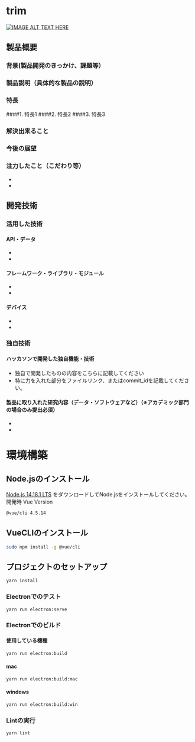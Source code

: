 # trim

[![IMAGE ALT TEXT HERE](https://jphacks.com/wp-content/uploads/2021/07/JPHACKS2021_ogp.jpg)](https://www.youtube.com/watch?v=LUPQFB4QyVo)

## 製品概要
### 背景(製品開発のきっかけ、課題等）
### 製品説明（具体的な製品の説明）
### 特長
####1. 特長1
####2. 特長2
####3. 特長3

### 解決出来ること
### 今後の展望
### 注力したこと（こだわり等）
* 
* 

## 開発技術
### 活用した技術
#### API・データ
* 
* 

#### フレームワーク・ライブラリ・モジュール
* 
* 

#### デバイス
* 
* 

### 独自技術
#### ハッカソンで開発した独自機能・技術
* 独自で開発したものの内容をこちらに記載してください
* 特に力を入れた部分をファイルリンク、またはcommit_idを記載してください。

#### 製品に取り入れた研究内容（データ・ソフトウェアなど）（※アカデミック部門の場合のみ提出必須）
* 
* 


# 環境構築
## Node.jsのインストール
[Node.js 14.18.1 LTS](https://nodejs.org/dist/v14.18.1/node-v14.18.1.pkg) をダウンロードしてNode.jsをインストールしてください。
開発時 Vue Version 
``` bash
@vue/cli 4.5.14
```

## VueCLIのインストール
``` bash
sudo npm install -g @vue/cli
```
## プロジェクトのセットアップ
```
yarn install
```
### Electronでのテスト
```
yarn run electron:serve
```
### Electronでのビルド
#### 使用している機種
```
yarn run electron:build
```
#### mac
```
yarn run electron:build:mac
```
#### windows
```
yarn run electron:build:win
```
### Lintの実行
```
yarn lint
```